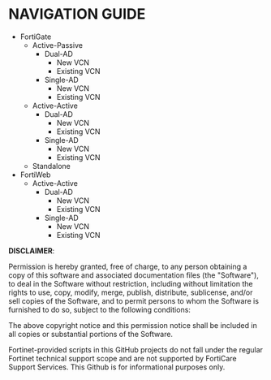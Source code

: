 # NAVIGATION GUIDE #
- FortiGate
  - Active-Passive
    - Dual-AD
      - New VCN
      - Existing VCN
    - Single-AD
      - New VCN
      - Existing VCN
  - Active-Active
    - Dual-AD
      - New VCN
      - Existing VCN
    - Single-AD
      - New VCN
      - Existing VCN
  - Standalone
- FortiWeb
  - Active-Active
    - Dual-AD
      - New VCN
      - Existing VCN
    - Single-AD
      - New VCN
      - Existing VCN

**DISCLAIMER**: 

Permission is hereby granted, free of charge, to any person obtaining a copy of this software and associated documentation files (the "Software"), to deal in the Software without restriction, including without limitation the rights to use, copy, modify, merge, publish, distribute, sublicense, and/or sell copies of the Software, and to permit persons to whom the Software is furnished to do so, subject to the following conditions:

The above copyright notice and this permission notice shall be included in all copies or substantial portions of the Software.

Fortinet-provided scripts in this  GitHub projects do not fall under the regular Fortinet technical support scope and are not supported by FortiCare Support Services.
This Github is for informational purposes only. 

